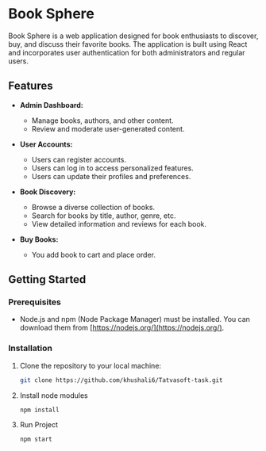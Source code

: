# Book Sphere

Book Sphere is a web application designed for book enthusiasts to discover, buy, and discuss their favorite books. The application is built using React and incorporates user authentication for both administrators and regular users.

## Features

- **Admin Dashboard:**
  - Manage books, authors, and other content.
  - Review and moderate user-generated content.
  
- **User Accounts:**
  - Users can register accounts.
  - Users can log in to access personalized features.
  - Users can update their profiles and preferences.

- **Book Discovery:**
  - Browse a diverse collection of books.
  - Search for books by title, author, genre, etc.
  - View detailed information and reviews for each book.

- **Buy Books:**
  - You add book to cart and place order.  


## Getting Started

### Prerequisites

- Node.js and npm (Node Package Manager) must be installed. You can download them from [https://nodejs.org/](https://nodejs.org/).

### Installation

1. Clone the repository to your local machine:

   ```bash
   git clone https://github.com/khushali6/Tatvasoft-task.git

2. Install node modules

   ```bash
   npm install

3. Run Project

   ```bash
   npm start

